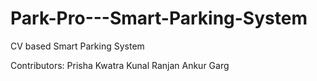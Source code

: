 # Park-Pro---Smart-Parking-System
CV based Smart Parking System

Contributors:
Prisha Kwatra
Kunal Ranjan
Ankur Garg
